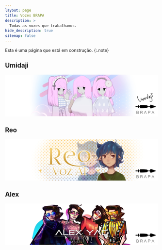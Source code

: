 ```yaml
---
layout: page
title: Vozes BRAPA
description: >
  Todas as vozes que trabalhamos.
hide_description: true
sitemap: false
---
```


Esta é uma página que está em construção.
{:.note}


## Umidaji
[![](assets/img/Umidaji_Banner.jpg)](https://team-brapa.github.io/umidaji/)

## Reo
[![](assets/img/Reo_Banner.jpg)](https://team-brapa.github.io/blog/reo)

## Alex
[![](assets/img/Matiz_Banner.jpg)](https://team-brapa.github.io/vozes/alex/)
